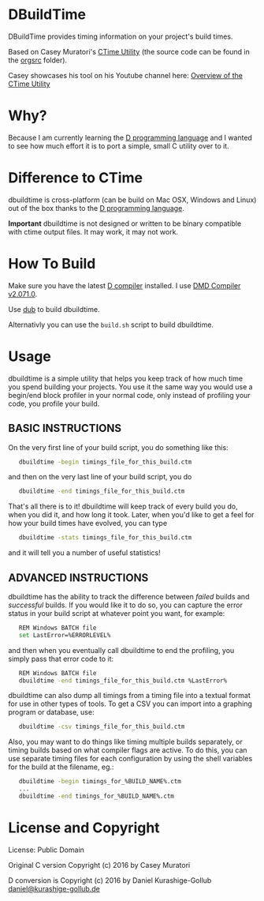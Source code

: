 # DBuildTime

DBuildTime provides timing information on your project's build times.

Based on Casey Muratori's [CTime Utility](https://gist.github.com/cmuratori/8c909975de4bb071056b4ec1651077e8) (the source code can be found in the [orgsrc](orgsrc) folder).

Casey showcases his tool on his Youtube channel here: [Overview of the CTime Utility](https://www.youtube.com/watch?v=LdMHyGxfg6U)

# Why?

Because I am currently learning the [D programming language](http://dlang.org/) and I wanted to see how much effort it is to port a simple, small C utility over to it.


# Difference to CTime

dbuildtime is cross-platform (can be build on Mac OSX, Windows and Linux) out of the box thanks to the [D programming language](dlang.org).

**Important**
dbuildtime is not designed or written to be binary compatible with ctime output files. It may work, it may not work.


# How To Build

Make sure you have the latest [D compiler](http://dlang.org/) installed. I use [DMD Compiler v2.071.0](http://dlang.org/download.html).

Use [dub](https://code.dlang.org/getting_started) to build dbuildtime.

Alternativly you can use the `build.sh` script to build dbuildtime.


# Usage

dbuildtime is a simple utility that helps you keep track of how much time you spend building your projects.
You use it the same way you would use a begin/end block profiler in your normal code, only instead of profiling your code, you profile your build.

## BASIC INSTRUCTIONS

On the very first line of your build script, you do something like this:

```bash
   dbuildtime -begin timings_file_for_this_build.ctm
```

and then on the very last line of your build script, you do

```bash
   dbuildtime -end timings_file_for_this_build.ctm
```

That's all there is to it! dbuildtime will keep track of every build you do, when you did it, and how long it took.
Later, when you'd like to get a feel for how your build times have evolved, you can type

```bash
   dbuildtime -stats timings_file_for_this_build.ctm
```

and it will tell you a number of useful statistics!


## ADVANCED INSTRUCTIONS

dbuildtime has the ability to track the difference between _failed_ builds and _successful_ builds.
If you would like it to do so, you can capture the error status in your build script at whatever point you want, for example:
```bash
   REM Windows BATCH file
   set LastError=%ERRORLEVEL%
```

and then when you eventually call dbuildtime to end the profiling, you simply pass that error code to it:

```bash
   REM Windows BATCH file
   dbuildtime -end timings_file_for_this_build.ctm %LastError%
```

dbuildtime can also dump all timings from a timing file into a textual format for use in other types of tools.
To get a CSV you can import into a graphing program or database, use:

```bash
   dbuildtime -csv timings_file_for_this_build.ctm
```

Also, you may want to do things like timing multiple builds separately, or timing builds based on what compiler flags are active.
To do this, you can use separate timing files for each configuration by using the shell variables for the build at the filename, eg.:

```bash
   dbuildtime -begin timings_for_%BUILD_NAME%.ctm
   ...
   dbuildtime -end timings_for_%BUILD_NAME%.ctm
```


# License and Copyright

License: Public Domain

Original C version Copyright (c) 2016 by Casey Muratori

D conversion is Copyright (c) 2016 by Daniel Kurashige-Gollub <daniel@kurashige-gollub.de>
